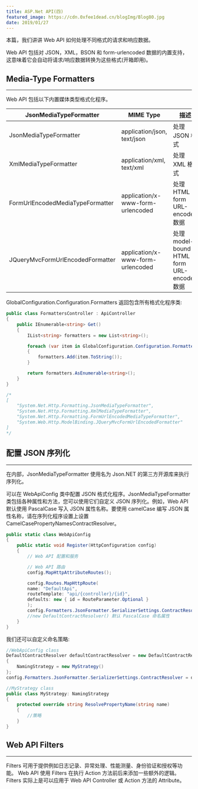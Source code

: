 ```yaml
---
title: ASP.Net API(四)
featured_image: https://cdn.0xfee1dead.cn/blogImg/Blog80.jpg
date: 2019/01/27
---
```


本篇，我们讲讲 Web API 如何处理不同格式的请求和响应数据。

Web API 包括对 JSON，XML，BSON 和 form-urlencoded 数据的内置支持，这意味着它会自动将请求/响应数据转换为这些格式(开箱即用)。

## Media-Type Formatters
***  
Web API 包括以下内置媒体类型格式化程序。

| JsonMediaTypeFormatter           | MIME Type                         | 描述                                        |
|----------------------------------|-----------------------------------|-------------------------------------------|
| JsonMediaTypeFormatter           | application/json, text/json       | 处理 JSON 格式                              |
| XmlMediaTypeFormatter            | application/xml, text/xml         | 处理 XML 格式                               |
| FormUrlEncodedMediaTypeFormatter | application/x-www-form-urlencoded | 处理 HTML form URL-encoded 数据             |
| JQueryMvcFormUrlEncodedFormatter | application/x-www-form-urlencoded | 处理 model-bound HTML form URL-encoded 数据 |

GlobalConfiguration.Configuration.Formatters 返回包含所有格式化程序类: 
``` csharp
public class FormattersController : ApiController
{
    public IEnumerable<string> Get()
    {
        IList<string> formatters = new List<string>();

        foreach (var item in GlobalConfiguration.Configuration.Formatters)
        {
            formatters.Add(item.ToString());
        }

        return formatters.AsEnumerable<string>();
    }
}

/*
[
    "System.Net.Http.Formatting.JsonMediaTypeFormatter",
    "System.Net.Http.Formatting.XmlMediaTypeFormatter",
    "System.Net.Http.Formatting.FormUrlEncodedMediaTypeFormatter",
    "System.Web.Http.ModelBinding.JQueryMvcFormUrlEncodedFormatter"
]
*/
```

## 配置 JSON 序列化
***  
在内部，JsonMediaTypeFormatter 使用名为 Json.NET 的第三方开源库来执行序列化。

可以在 WebApiConfig 类中配置 JSON 格式化程序。JsonMediaTypeFormatter 类包括各种属性和方法，您可以使用它们自定义 JSON 序列化。例如，Web API 默认使用 PascalCase 写入 JSON 属性名称。要使用 camelCase 编写 JSON 属性名称，请在序列化程序设置上设置 CamelCasePropertyNamesContractResolver。

``` csharp
public static class WebApiConfig
{
    public static void Register(HttpConfiguration config)
    {
        // Web API 配置和服务

        // Web API 路由
        config.MapHttpAttributeRoutes();

        config.Routes.MapHttpRoute(
        name: "DefaultApi",
        routeTemplate: "api/{controller}/{id}",
        defaults: new { id = RouteParameter.Optional }
        );
        config.Formatters.JsonFormatter.SerializerSettings.ContractResolver = new CamelCasePropertyNamesContractResolver();
        //new DefaultContractResolver() 默认 PascalCase 命名属性 
    }
}
```

我们还可以自定义命名策略: 
``` csharp
//WebApiConfig class
DefaultContractResolver defaultContractResolver = new DefaultContractResolver
{
    NamingStrategy = new MyStrategy()
};
config.Formatters.JsonFormatter.SerializerSettings.ContractResolver = defaultContractResolver;

//MyStrategy class
public class MyStrategy: NamingStrategy
{
    protected override string ResolvePropertyName(string name)
    {
        //策略
    }
}
```

## Web API Filters
***  
Filters 可用于提供例如日志记录、异常处理、性能测量、身份验证和授权等功能。
Web API 使用 Filters 在执行 Action 方法前后来添加一些额外的逻辑。
Filters 实际上是可以应用于 Web API Controller 或 Action 方法的 Attribute。